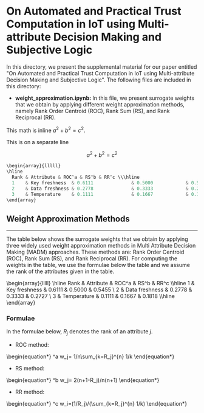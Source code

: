# On Automated and Practical Trust Computation in IoT using Multi-attribute Decision Making and Subjective Logic

In this directory, we present the supplemental material for our paper entitled "On Automated and Practical Trust Computation in IoT using Multi-attribute Decision Making and Subjective Logic". The following files are included in this directory: 

* <b>weight_approximation.ipynb:</b> In this file, we present surrogate weights that we obtain by applying different weight approximation methods, namely Rank Order Centroid (ROC), Rank Sum (RS), and Rank Reciprocal (RR).



This math is inline $`a^2+b^2=c^2`$.

This is on a separate line

```math
a^2+b^2=c^2
```


```python
\begin{array}{lllll}
\hline 
  Rank & Attribute & ROC^a & RS^b & RR^c \\\hline
  1    & Key freshness  & 0.6111              & 0.5000            & 0.5455 \\
  2    & Data freshness & 0.2778              & 0.3333            & 0.2727 \\
  3    & Temperature    & 0.1111              & 0.1667            & 0.1818 \\\hline 
\end{array}
```



## Weight Approximation Methods

---
The table below shows the surrogate weights that we obtain by applying three widely used weight approximation methods in Multi Attribute Decision Making (MADM) approaches. These methods are: Rank Order Centroid (ROC), Rank Sum (RS), and Rank Reciprocal (RR). For computing the weights in the table, we use the formulae below the table and we assume the rank of the attributes given in the table.




\begin{array}{lllll}
\hline 
  Rank & Attribute & ROC^a & RS^b & RR^c \\\hline
  1    & Key freshness  & 0.6111              & 0.5000            & 0.5455 \\
  2    & Data freshness & 0.2778              & 0.3333            & 0.2727 \\
  3    & Temperature    & 0.1111              & 0.1667            & 0.1818 \\\hline 
\end{array}



### Formulae

In the formulae below, $R_j$ denotes the rank of an attribute $j$.

* ROC method: 

\begin{equation*}
^a w_j= 1/n\sum_{k=R_j}^{n} 1/k
\end{equation*}

* RS method: 

\begin{equation*}
^b w_j= 2(n+1-R_j)/n(n+1)
\end{equation*}


* RR method: 

\begin{equation*}
^c w_i=(1/R_j)/(\sum_{k=R_j}^{n} 1/k)
\end{equation*}











<!-- 
    * Nested bullet
        * Sub-nested bullet etc
-->
